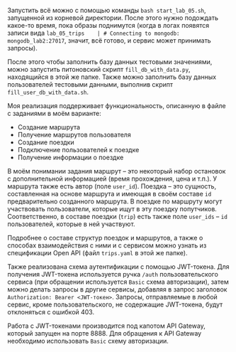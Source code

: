 Запустить всё можно с помощью команды `bash start_lab_05.sh`, запущенной из корневой директории.
После этого нужно подождать какое-то время, пока образы поднимутся (когда в логах появятся записи вида `lab_05_trips    | # Connecting to mongodb: mongodb_lab2:27017`, значит, всё готово, и сервис может принимать запросы).

После этого чтобы заполнить базу данных тестовыми значениями, можно запустить питоновский скрипт `fill_db_with_data.py`, находящийся в этой же папке. Также можно заполнить базу данных пользователей тестовыми данными, выполнив скрипт `fill_user_db_with_data.sh`.

Моя реализация поддерживает функциональность, описанную в файле с заданиями в моём варианте:
- Создание маршрута
- Получение маршрутов пользователя
- Создание поездки
- Подключение пользователей к поездке
- Получение информации о поездке

В моём понимании задания маршрут – это некоторый набор остановок с дополнительной информацией (время прохождения, цена и т.п.). У маршрута также есть автор (поле `user_id`). Поездка – это сущность, составленная на основе маршрута и имеющая в своём составе `id` предварительно созданного маршрута. В поездке по маршруту могут участвовать пользователи, которые ищут в эту поездку попутчиков. Соответственно, в составе поездки (`trip`) есть также поле `user_ids` – `id` пользователей, которые в ней участвуют.

Подробнее о составе структур поездок и маршрутов, а также о способах взаимодействия с ними и с сервисом можно узнать из спецификации Open API (файл `trips.yaml` в этой же папке).

Также реализована схема аутентификации с помощью JWT-токена. Для получения JWT-токена используется ручка `/auth` пользовательского сервиса (при обращении используется `Basic` схема авторизации), затем можно делать запросы в другие сервисы, добавляя в запрос заголовок `Authorization: Bearer <JWT-токен>`. Запросы, отправляемые в любой сервис, кроме пользовательского, не содержащие JWT-токена, будут отклоняться с ошибкой 403.

Работа с JWT-токенами производится под капотом API Gateway, который запущен на порте 8888. Для обращения к API Gateway необходимо использовать `Basic` схему авторизации.